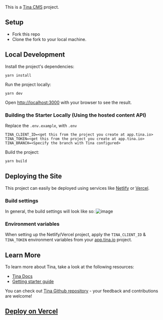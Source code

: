 This is a [Tina CMS](https://tina.io/) project.

## Setup

- Fork this repo
- Clone the fork to your local machine.

## Local Development

Install the project's dependencies:

```
yarn install
```

Run the project locally:

```
yarn dev
```

Open [http://localhost:3000](http://localhost:3000) with your browser to see the result.

### Building the Starter Locally (Using the hosted content API)

Replace the `.env.example`, with `.env`

```
TINA_CLIENT_ID=<get this from the project you create at app.tina.io>
TINA_TOKEN=<get this from the project you create at app.tina.io>
TINA_BRANCH=<Specify the branch with Tina configured>
```

Build the project:

```bash
yarn build
```
## Deploying the Site

This project can easily be deployed using services like [Netlify](https://www.netlify.com/) or [Vercel](https://vercel.com/). 

### Build settings

In general, the build settings will look like so:
![image](https://user-images.githubusercontent.com/71273009/198213418-ea141090-8f7b-4092-8260-01af128b8ef9.png)

### Environment variables

When setting up the Netlify/Vercel project, apply the `TINA_CLIENT_ID` & `TINA_TOKEN` environment variables from your [app.tina.io](https://app.tina.io) project. 

## Learn More

To learn more about Tina, take a look at the following resources:

- [Tina Docs](https://tina.io/docs)
- [Getting starter guide](https://tina.io/docs/introduction/using-starter/)

You can check out [Tina Github repository](https://github.com/tinacms/tinacms) - your feedback and contributions are welcome!

## [Deploy on Vercel](https://tina.io/docs/tina-cloud/connecting-site/)
